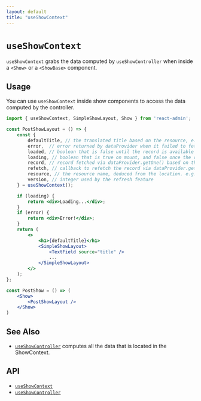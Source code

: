 ```yaml
---
layout: default
title: "useShowContext"
---
```


# `useShowContext`

`useShowContext` grabs the data computed by `useShowController` when inside a `<Show>` or a `<ShowBase>` component.

## Usage

You can use `useShowContext` inside show components to access the data computed by the controller. 

```jsx
import { useShowContext, SimpleShowLayout, Show } from 'react-admin';

const PostShowLayout = () => {
    const {
        defaultTitle, // the translated title based on the resource, e.g. 'Post #123'
        error,  // error returned by dataProvider when it failed to fetch the record. Useful if you want to adapt the view instead of just showing a notification using the `onFailure` side effect.
        loaded, // boolean that is false until the record is available
        loading, // boolean that is true on mount, and false once the record was fetched
        record, // record fetched via dataProvider.getOne() based on the id from the location
        refetch, // callback to refetch the record via dataProvider.getOne()
        resource, // the resource name, deduced from the location. e.g. 'posts'
        version, // integer used by the refresh feature
    } = useShowContext();

    if (loading) {
        return <div>Loading...</div>;
    }
    if (error) {
        return <div>Error!</div>;
    }
    return (
        <>
            <h1>{defaultTitle}</h1>
            <SimpleShowLayout>
                <TextField source="title" />
                ...
            </SimpleShowLayout>
        </>
    );
};

const PostShow = () => (
    <Show>
        <PostShowLayout />
    </Show>
)
```

## See Also

* [`useShowController`](./useShowController.md) computes all the data that is located in the ShowContext.

## API

* [`useShowContext`]
* [`useShowController`]

[`useShowContext`]: https://github.com/marmelab/react-admin/blob/master/packages/ra-core/src/controller/show/useShowContext.tsx
[`useShowController`]: https://github.com/marmelab/react-admin/blob/master/packages/ra-core/src/controller/show/useShowController.ts
